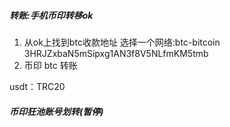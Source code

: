 ##### 转账:手机币印转移ok

1.  从ok上找到btc收款地址
    选择一个网络:btc-bitcoin
    3HRJZxbaN5mSipxg1AN3f8V5NLfmKM5tmb
2.  币印 btc 转账

usdt：TRC20

##### 币印狂池账号划转(暂停)



